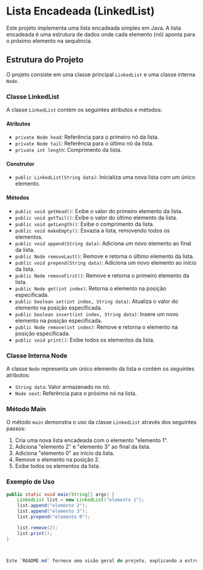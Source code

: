 # Lista Encadeada (LinkedList)

Este projeto implementa uma lista encadeada simples em Java. A lista encadeada é uma estrutura de dados onde cada elemento (nó) aponta para o próximo elemento na sequência.

## Estrutura do Projeto

O projeto consiste em uma classe principal `LinkedList` e uma classe interna `Node`.

### Classe LinkedList

A classe `LinkedList` contém os seguintes atributos e métodos:

#### Atributos

- `private Node head`: Referência para o primeiro nó da lista.
- `private Node tail`: Referência para o último nó da lista.
- `private int length`: Comprimento da lista.

#### Construtor

- `public LinkedList(String data)`: Inicializa uma nova lista com um único elemento.

#### Métodos

- `public void getHead()`: Exibe o valor do primeiro elemento da lista.
- `public void getTail()`: Exibe o valor do último elemento da lista.
- `public void getLength()`: Exibe o comprimento da lista.
- `public void makeEmpty()`: Esvazia a lista, removendo todos os elementos.
- `public void append(String data)`: Adiciona um novo elemento ao final da lista.
- `public Node removeLast()`: Remove e retorna o último elemento da lista.
- `public void prepend(String data)`: Adiciona um novo elemento ao início da lista.
- `public Node removeFirst()`: Remove e retorna o primeiro elemento da lista.
- `public Node get(int index)`: Retorna o elemento na posição especificada.
- `public boolean set(int index, String data)`: Atualiza o valor do elemento na posição especificada.
- `public boolean insert(int index, String data)`: Insere um novo elemento na posição especificada.
- `public Node remove(int index)`: Remove e retorna o elemento na posição especificada.
- `public void print()`: Exibe todos os elementos da lista.

### Classe Interna Node

A classe `Node` representa um único elemento da lista e contém os seguintes atributos:

- `String data`: Valor armazenado no nó.
- `Node next`: Referência para o próximo nó na lista.

### Método Main

O método `main` demonstra o uso da classe `LinkedList` através dos seguintes passos:

1. Cria uma nova lista encadeada com o elemento "elemento 1".
2. Adiciona "elemento 2" e "elemento 3" ao final da lista.
3. Adiciona "elemento 0" ao início da lista.
4. Remove o elemento na posição 2.
5. Exibe todos os elementos da lista.

### Exemplo de Uso

```java
public static void main(String[] args) {
    LinkedList list = new LinkedList("elemento 1");
    list.append("elemento 2");
    list.append("elemento 3");
    list.prepend("elemento 0");

    list.remove(2);
    list.print();
}



Este `README.md` fornece uma visão geral do projeto, explicando a estrutura da classe `LinkedList`, seus métodos e um exemplo de uso no método `main`.
